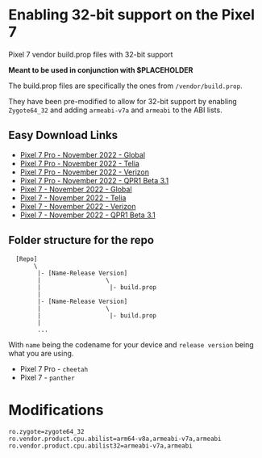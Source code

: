 # Enabling 32-bit support on the Pixel 7
Pixel 7 vendor build.prop files with 32-bit support

**Meant to be used in conjunction with $PLACEHOLDER**

The build.prop files are specifically the ones from `/vendor/build.prop`.

They have been pre-modified to allow for 32-bit support by enabling `Zygote64_32` and adding `armeabi-v7a` and `armeabi` to the ABI lists.

## Easy Download Links
- [Pixel 7 Pro - November 2022 - Global](https://raw.githubusercontent.com/Namelesswonder/pixel7_vendor_build_props/main/cheetah-td1a.221105.001/build.prop)
- [Pixel 7 Pro - November 2022 - Telia](https://raw.githubusercontent.com/Namelesswonder/pixel7_vendor_build_props/main/cheetah-td1a.221105.001.a1/build.prop)
- [Pixel 7 Pro - November 2022 - Verizon](https://raw.githubusercontent.com/Namelesswonder/pixel7_vendor_build_props/main/cheetah-td1a.221105.003/build.prop)
- [Pixel 7 Pro - November 2022 - QPR1 Beta 3.1](https://raw.githubusercontent.com/Namelesswonder/pixel7_vendor_build_props/main/cheetah-t1b3.221003.008/build.prop)
- [Pixel 7 - November 2022 - Global](https://raw.githubusercontent.com/Namelesswonder/pixel7_vendor_build_props/main/panther-td1a.221105.001/build.prop)
- [Pixel 7 - November 2022 - Telia](https://raw.githubusercontent.com/Namelesswonder/pixel7_vendor_build_props/main/panther-td1a.221105.001.a1/build.prop)
- [Pixel 7 - November 2022 - Verizon](https://raw.githubusercontent.com/Namelesswonder/pixel7_vendor_build_props/main/panther-td1a.221105.003/build.prop)
- [Pixel 7 - November 2022 - QPR1 Beta 3.1](https://raw.githubusercontent.com/Namelesswonder/pixel7_vendor_build_props/main/panther-t1b3.221003.008/build.prop)

## Folder structure for the repo
```
  [Repo]
       \ 
        |- [Name-Release Version]
        |                  \
        |                   |- build.prop
        |          
        |- [Name-Release Version]
        |                  \
        |                   |- build.prop
        |
        ...
```

With `name` being the codename for your device and `release version` being what you are using.  
- Pixel 7 Pro - `cheetah`  
- Pixel 7 - `panther`

# Modifications
```
ro.zygote=zygote64_32
ro.vendor.product.cpu.abilist=arm64-v8a,armeabi-v7a,armeabi
ro.vendor.product.cpu.abilist32=armeabi-v7a,armeabi
```
